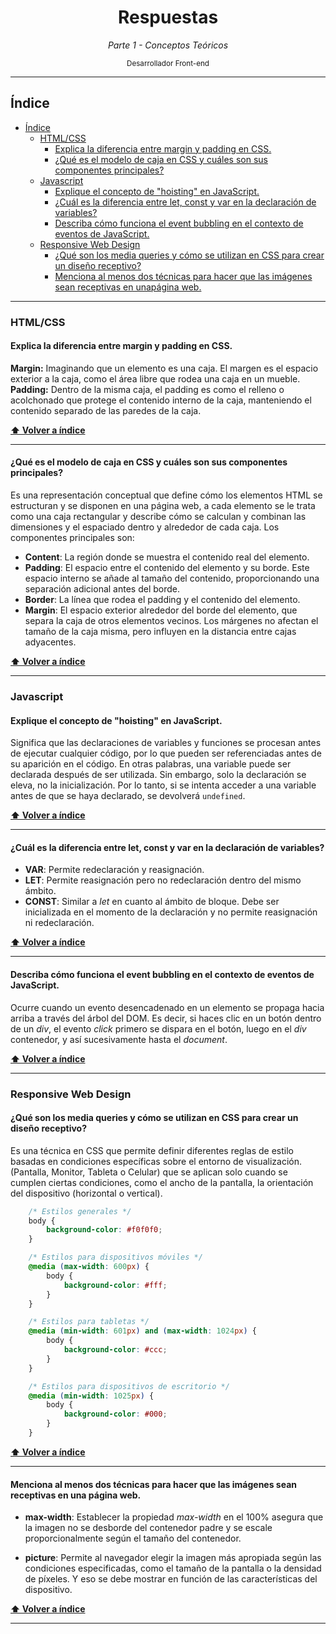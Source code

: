 <div align='center'>
  <h1>Respuestas</h1>

  <i>Parte 1 - Conceptos Teóricos</i>

  <sup>Desarrollador Front-end</sup>

</div>

---

## Índice

- [Índice](#índice)
    - [HTML/CSS](#htmlcss)
        - [Explica la diferencia entre margin y padding en CSS.](#explica-la-diferencia-entre-margin-y-padding-en-css)
        - [¿Qué es el modelo de caja en CSS y cuáles son sus componentes principales?](#qué-es-el-modelo-de-caja-en-css-y-cuáles-son-sus-componentes-principales)
    - [Javascript](#javascript)
        - [Explique el concepto de "hoisting" en JavaScript.](#explique-el-concepto-de-hoisting-en-javascript)
        - [¿Cuál es la diferencia entre let, const y var en la declaración de variables?](#cuál-es-la-diferencia-entre-let-const-y-var-en-la-declaración-de-variables)
        - [Describa cómo funciona el event bubbling en el contexto de eventos de JavaScript.](#describa-cómo-funciona-el-event-bubbling-en-el-contexto-de-eventos-de-javascript)
    - [Responsive Web Design](#responsive-web-design)
        - [¿Qué son los media queries y cómo se utilizan en CSS para crear un diseño receptivo?](#qué-son-los-media-queries-y-cómo-se-utilizan-en-css-para-crear-un-diseño-receptivo)
        - [Menciona al menos dos técnicas para hacer que las imágenes sean receptivas en unapágina web.](#menciona-al-menos-dos-técnicas-para-hacer-que-las-imágenes-sean-receptivas-en-una-página-web)

---

### HTML/CSS

#### Explica la diferencia entre margin y padding en CSS.

<strong>Margin:</strong> Imaginando que un elemento es una caja. El margen es el espacio exterior a la caja, como el área libre que rodea una caja en un mueble.
<strong>Padding:</strong> Dentro de la misma caja, el padding es como el relleno o acolchonado que protege el contenido interno de la caja, manteniendo el contenido separado de las paredes de la caja.

**[⬆ Volver a índice](#índice)**

---

#### ¿Qué es el modelo de caja en CSS y cuáles son sus componentes principales?

Es una representación conceptual que define cómo los elementos HTML se estructuran y se disponen en una página web, a cada elemento se le trata como una caja rectangular y describe cómo se calculan y combinan las dimensiones y el espaciado dentro y alrededor de cada caja. Los componentes principales son:

- **Content**: La región donde se muestra el contenido real del elemento.
- **Padding**: El espacio entre el contenido del elemento y su borde. Este espacio interno se añade al tamaño del contenido, proporcionando una separación adicional antes del borde.
- **Border**: La línea que rodea el padding y el contenido del elemento.
- **Margin**: El espacio exterior alrededor del borde del elemento, que separa la caja de otros elementos vecinos. Los márgenes no afectan el tamaño de la caja misma, pero influyen en la distancia entre cajas adyacentes.

**[⬆ Volver a índice](#índice)**

---

### Javascript

#### Explique el concepto de "hoisting" en JavaScript.

Significa que las declaraciones de variables y funciones se procesan antes de ejecutar cualquier código, por lo que pueden ser referenciadas antes de su aparición en el código. En otras palabras, una variable puede ser declarada después de ser utilizada. Sin embargo, solo la declaración se eleva, no la inicialización. Por lo tanto, si se intenta acceder a una variable antes de que se haya declarado, se devolverá `undefined`.


**[⬆ Volver a índice](#índice)**

---

#### ¿Cuál es la diferencia entre let, const y var en la declaración de variables?

- **VAR**: Permite redeclaración y reasignación.
- **LET**: Permite reasignación pero no redeclaración dentro del mismo ámbito.
- **CONST**: Similar a *let* en cuanto al ámbito de bloque. Debe ser inicializada en el momento de la declaración y no permite reasignación ni redeclaración.

**[⬆ Volver a índice](#índice)**

---

#### Describa cómo funciona el event bubbling en el contexto de eventos de JavaScript.

Ocurre cuando un evento desencadenado en un elemento se propaga hacia arriba a través del árbol del DOM. Es decir, si haces clic en un botón dentro de un *div*, el evento *click* primero se dispara en el botón, luego en el *div* contenedor, y así sucesivamente hasta el *document*.

**[⬆ Volver a índice](#índice)**

---

### Responsive Web Design

#### ¿Qué son los media queries y cómo se utilizan en CSS para crear un diseño receptivo?

Es una técnica en CSS que permite definir diferentes reglas de estilo basadas en condiciones específicas sobre el entorno de visualización. (Pantalla, Monitor, Tableta o Celular) que se aplican solo cuando se cumplen ciertas condiciones, como el ancho de la pantalla, la orientación del dispositivo (horizontal o vertical).

```css
    /* Estilos generales */
    body {
        background-color: #f0f0f0;
    }

    /* Estilos para dispositivos móviles */
    @media (max-width: 600px) {
        body {
            background-color: #fff;
        }
    }

    /* Estilos para tabletas */
    @media (min-width: 601px) and (max-width: 1024px) {
        body {
            background-color: #ccc;
        }
    }

    /* Estilos para dispositivos de escritorio */
    @media (min-width: 1025px) {
        body {
            background-color: #000;
        }
    }
```

**[⬆ Volver a índice](#índice)**

---

#### Menciona al menos dos técnicas para hacer que las imágenes sean receptivas en una página web.

- **max-width**: Establecer la propiedad *max-width* en el 100% asegura que la imagen no se desborde del contenedor padre y se escale proporcionalmente según el tamaño del contenedor.

- **picture**: Permite al navegador elegir la imagen más apropiada según las condiciones especificadas, como el tamaño de la pantalla o la densidad de píxeles. Y eso se debe mostrar en función de las características del dispositivo.

**[⬆ Volver a índice](#índice)**

---
